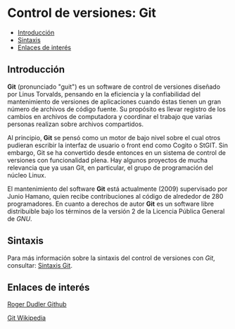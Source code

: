 # Control de versiones: Git

- [Introducción](#introduccion)
- [Sintaxis](#sintaxis)
- [Enlaces de interés](#enlaces-de-interés)


## Introducción
	
**Git** (pronunciado "guit") es un software de control de versiones diseñado por Linus Torvalds, pensando en la eficiencia y la confiabilidad del mantenimiento de versiones de aplicaciones cuando éstas tienen un gran número de archivos de código fuente. Su propósito es llevar registro de los cambios en archivos de computadora y coordinar el trabajo que varias personas realizan sobre archivos compartidos.

Al principio, **Git** se pensó como un motor de bajo nivel sobre el cual otros pudieran escribir la interfaz de usuario o front end como Cogito o StGIT. Sin embargo, Git se ha convertido desde entonces en un sistema de control de versiones con funcionalidad plena. Hay algunos proyectos de mucha relevancia que ya usan Git, en particular, el grupo de programación del núcleo Linux.

El mantenimiento del software **Git** está actualmente (2009) supervisado por Junio Hamano, quien recibe contribuciones al código de alrededor de 280 programadores. En cuanto a derechos de autor **Git** es un software libre distribuible bajo los términos de la versión 2 de la Licencia Pública General de *GNU*.

## Sintaxis

Para más información sobre la sintaxis del control de versiones con *Git*, consultar: [Sintaxis Git](./docs/sintaxis.md).

## Enlaces de interés

[Roger Dudler Github](http://rogerdudler.github.io/git-guide/index.es.html)

[Git Wikipedia](https://es.wikipedia.org/wiki/Git)



